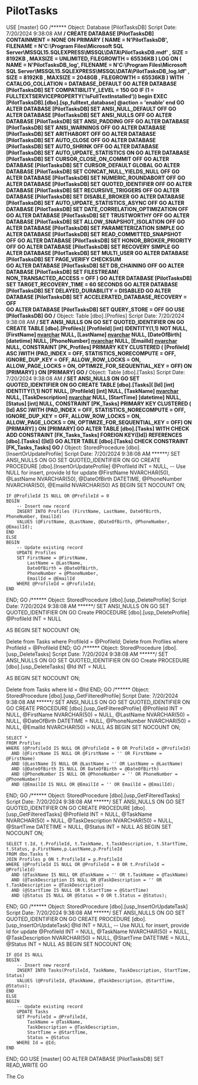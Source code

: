 # PilotTasks
USE [master]
GO
/****** Object:  Database [PilotTasksDB]    Script Date: 7/20/2024 9:38:08 AM ******/
CREATE DATABASE [PilotTasksDB]
 CONTAINMENT = NONE
 ON  PRIMARY 
( NAME = N'PilotTasksDB', FILENAME = N'C:\Program Files\Microsoft SQL Server\MSSQL15.SQLEXPRESS\MSSQL\DATA\PilotTasksDB.mdf' , SIZE = 8192KB , MAXSIZE = UNLIMITED, FILEGROWTH = 65536KB )
 LOG ON 
( NAME = N'PilotTasksDB_log', FILENAME = N'C:\Program Files\Microsoft SQL Server\MSSQL15.SQLEXPRESS\MSSQL\DATA\PilotTasksDB_log.ldf' , SIZE = 8192KB , MAXSIZE = 2048GB , FILEGROWTH = 65536KB )
 WITH CATALOG_COLLATION = DATABASE_DEFAULT
GO
ALTER DATABASE [PilotTasksDB] SET COMPATIBILITY_LEVEL = 150
GO
IF (1 = FULLTEXTSERVICEPROPERTY('IsFullTextInstalled'))
begin
EXEC [PilotTasksDB].[dbo].[sp_fulltext_database] @action = 'enable'
end
GO
ALTER DATABASE [PilotTasksDB] SET ANSI_NULL_DEFAULT OFF 
GO
ALTER DATABASE [PilotTasksDB] SET ANSI_NULLS OFF 
GO
ALTER DATABASE [PilotTasksDB] SET ANSI_PADDING OFF 
GO
ALTER DATABASE [PilotTasksDB] SET ANSI_WARNINGS OFF 
GO
ALTER DATABASE [PilotTasksDB] SET ARITHABORT OFF 
GO
ALTER DATABASE [PilotTasksDB] SET AUTO_CLOSE OFF 
GO
ALTER DATABASE [PilotTasksDB] SET AUTO_SHRINK OFF 
GO
ALTER DATABASE [PilotTasksDB] SET AUTO_UPDATE_STATISTICS ON 
GO
ALTER DATABASE [PilotTasksDB] SET CURSOR_CLOSE_ON_COMMIT OFF 
GO
ALTER DATABASE [PilotTasksDB] SET CURSOR_DEFAULT  GLOBAL 
GO
ALTER DATABASE [PilotTasksDB] SET CONCAT_NULL_YIELDS_NULL OFF 
GO
ALTER DATABASE [PilotTasksDB] SET NUMERIC_ROUNDABORT OFF 
GO
ALTER DATABASE [PilotTasksDB] SET QUOTED_IDENTIFIER OFF 
GO
ALTER DATABASE [PilotTasksDB] SET RECURSIVE_TRIGGERS OFF 
GO
ALTER DATABASE [PilotTasksDB] SET  DISABLE_BROKER 
GO
ALTER DATABASE [PilotTasksDB] SET AUTO_UPDATE_STATISTICS_ASYNC OFF 
GO
ALTER DATABASE [PilotTasksDB] SET DATE_CORRELATION_OPTIMIZATION OFF 
GO
ALTER DATABASE [PilotTasksDB] SET TRUSTWORTHY OFF 
GO
ALTER DATABASE [PilotTasksDB] SET ALLOW_SNAPSHOT_ISOLATION OFF 
GO
ALTER DATABASE [PilotTasksDB] SET PARAMETERIZATION SIMPLE 
GO
ALTER DATABASE [PilotTasksDB] SET READ_COMMITTED_SNAPSHOT OFF 
GO
ALTER DATABASE [PilotTasksDB] SET HONOR_BROKER_PRIORITY OFF 
GO
ALTER DATABASE [PilotTasksDB] SET RECOVERY SIMPLE 
GO
ALTER DATABASE [PilotTasksDB] SET  MULTI_USER 
GO
ALTER DATABASE [PilotTasksDB] SET PAGE_VERIFY CHECKSUM  
GO
ALTER DATABASE [PilotTasksDB] SET DB_CHAINING OFF 
GO
ALTER DATABASE [PilotTasksDB] SET FILESTREAM( NON_TRANSACTED_ACCESS = OFF ) 
GO
ALTER DATABASE [PilotTasksDB] SET TARGET_RECOVERY_TIME = 60 SECONDS 
GO
ALTER DATABASE [PilotTasksDB] SET DELAYED_DURABILITY = DISABLED 
GO
ALTER DATABASE [PilotTasksDB] SET ACCELERATED_DATABASE_RECOVERY = OFF  
GO
ALTER DATABASE [PilotTasksDB] SET QUERY_STORE = OFF
GO
USE [PilotTasksDB]
GO
/****** Object:  Table [dbo].[Profiles]    Script Date: 7/20/2024 9:38:08 AM ******/
SET ANSI_NULLS ON
GO
SET QUOTED_IDENTIFIER ON
GO
CREATE TABLE [dbo].[Profiles](
	[ProfileId] [int] IDENTITY(1,1) NOT NULL,
	[FirstName] [nvarchar](50) NULL,
	[LastName] [nvarchar](50) NULL,
	[DateOfBirth] [datetime] NULL,
	[PhoneNumber] [nvarchar](50) NULL,
	[EmailId] [nvarchar](50) NULL,
 CONSTRAINT [PK_Profiles] PRIMARY KEY CLUSTERED 
(
	[ProfileId] ASC
)WITH (PAD_INDEX = OFF, STATISTICS_NORECOMPUTE = OFF, IGNORE_DUP_KEY = OFF, ALLOW_ROW_LOCKS = ON, ALLOW_PAGE_LOCKS = ON, OPTIMIZE_FOR_SEQUENTIAL_KEY = OFF) ON [PRIMARY]
) ON [PRIMARY]
GO
/****** Object:  Table [dbo].[Tasks]    Script Date: 7/20/2024 9:38:08 AM ******/
SET ANSI_NULLS ON
GO
SET QUOTED_IDENTIFIER ON
GO
CREATE TABLE [dbo].[Tasks](
	[Id] [int] IDENTITY(1,1) NOT NULL,
	[ProfileId] [int] NULL,
	[TaskName] [nvarchar](50) NULL,
	[TaskDescription] [nvarchar](50) NULL,
	[StartTime] [datetime] NULL,
	[Status] [int] NULL,
 CONSTRAINT [PK_Tasks] PRIMARY KEY CLUSTERED 
(
	[Id] ASC
)WITH (PAD_INDEX = OFF, STATISTICS_NORECOMPUTE = OFF, IGNORE_DUP_KEY = OFF, ALLOW_ROW_LOCKS = ON, ALLOW_PAGE_LOCKS = ON, OPTIMIZE_FOR_SEQUENTIAL_KEY = OFF) ON [PRIMARY]
) ON [PRIMARY]
GO
ALTER TABLE [dbo].[Tasks]  WITH CHECK ADD  CONSTRAINT [FK_Tasks_Tasks] FOREIGN KEY([Id])
REFERENCES [dbo].[Tasks] ([Id])
GO
ALTER TABLE [dbo].[Tasks] CHECK CONSTRAINT [FK_Tasks_Tasks]
GO
/****** Object:  StoredProcedure [dbo].[InsertOrUpdateProfile]    Script Date: 7/20/2024 9:38:08 AM ******/
SET ANSI_NULLS ON
GO
SET QUOTED_IDENTIFIER ON
GO
CREATE PROCEDURE [dbo].[InsertOrUpdateProfile]
    @ProfileId INT = NULL, -- Use NULL for insert, provide Id for update
    @FirstName NVARCHAR(50),
    @LastName NVARCHAR(50),
    @DateOfBirth DATETIME,
    @PhoneNumber NVARCHAR(50),
    @EmailId NVARCHAR(50)
AS
BEGIN
    SET NOCOUNT ON;

    IF @ProfileId IS NULL OR @ProfileId = 0
    BEGIN
        -- Insert new record
        INSERT INTO Profiles (FirstName, LastName, DateOfBirth, PhoneNumber, EmailId)
        VALUES (@FirstName, @LastName, @DateOfBirth, @PhoneNumber, @EmailId);
    END
    ELSE
    BEGIN
        -- Update existing record
        UPDATE Profiles
        SET FirstName = @FirstName,
            LastName = @LastName,
            DateOfBirth = @DateOfBirth,
            PhoneNumber = @PhoneNumber,
            EmailId = @EmailId
        WHERE @ProfileId = @ProfileId;
    END
END;
GO
/****** Object:  StoredProcedure [dbo].[usp_DeleteProfile]    Script Date: 7/20/2024 9:38:08 AM ******/
SET ANSI_NULLS ON
GO
SET QUOTED_IDENTIFIER ON
GO
Create PROCEDURE [dbo].[usp_DeleteProfile]
    @ProfileId INT = NULL
  
AS
BEGIN
    SET NOCOUNT ON;

   Delete from Tasks where ProfileId = @ProfileId;
   Delete from Profiles where ProfileId = @ProfileId
END;
GO
/****** Object:  StoredProcedure [dbo].[usp_DeleteTasks]    Script Date: 7/20/2024 9:38:08 AM ******/
SET ANSI_NULLS ON
GO
SET QUOTED_IDENTIFIER ON
GO
Create PROCEDURE [dbo].[usp_DeleteTasks]
    @Id INT = NULL
  
AS
BEGIN
    SET NOCOUNT ON;

   Delete from Tasks where Id = @Id
END;
GO
/****** Object:  StoredProcedure [dbo].[usp_GetFilteredProfile]    Script Date: 7/20/2024 9:38:08 AM ******/
SET ANSI_NULLS ON
GO
SET QUOTED_IDENTIFIER ON
GO
CREATE PROCEDURE [dbo].[usp_GetFilteredProfile]
    @ProfileId INT = NULL,
    @FirstName NVARCHAR(50) = NULL,
    @LastName NVARCHAR(50) = NULL,
    @DateOfBirth DATETIME = NULL,
    @PhoneNumber NVARCHAR(50) = NULL,
    @EmailId NVARCHAR(50) = NULL
AS
BEGIN
    SET NOCOUNT ON;

    SELECT *
    FROM Profiles
    WHERE (@ProfileId IS NULL OR @ProfileId = 0 OR ProfileId = @ProfileId)
      AND (@FirstName IS NULL OR @FirstName = '' OR FirstName = @FirstName)
      AND (@LastName IS NULL OR @LastName = '' OR LastName = @LastName)
      AND (@DateOfBirth IS NULL OR DateOfBirth = @DateOfBirth)
      AND (@PhoneNumber IS NULL OR @PhoneNumber = '' OR PhoneNumber = @PhoneNumber)
      AND (@EmailId IS NULL OR @EmailId = '' OR EmailId = @EmailId);
END;
GO
/****** Object:  StoredProcedure [dbo].[usp_GetFilteredTasks]    Script Date: 7/20/2024 9:38:08 AM ******/
SET ANSI_NULLS ON
GO
SET QUOTED_IDENTIFIER ON
GO
CREATE PROCEDURE [dbo].[usp_GetFilteredTasks]
    @ProfileId INT = NULL,
    @TaskName NVARCHAR(50) = NULL,
    @TaskDescription NVARCHAR(50) = NULL,
    @StartTime DATETIME = NULL,
    @Status INT = NULL
AS
BEGIN
    SET NOCOUNT ON;

    SELECT t.Id, t.ProfileId, t.TaskName, t.TaskDescription, t.StartTime, t.Status, p.FirstName,p.LastName,p.ProfileId
    FROM dbo.Tasks t
    JOIN Profiles p ON t.ProfileId = p.ProfileId
    WHERE (@ProfileId IS NULL OR @ProfileId = 0 OR t.ProfileId = @ProfileId)
      AND (@TaskName IS NULL OR @TaskName = '' OR t.TaskName = @TaskName)
      AND (@TaskDescription IS NULL OR @TaskDescription = '' OR t.TaskDescription = @TaskDescription)
      AND (@StartTime IS NULL OR t.StartTime = @StartTime)
      AND (@Status IS NULL OR @Status = 0 OR t.Status = @Status);
END;
GO
/****** Object:  StoredProcedure [dbo].[usp_InsertOrUpdateTask]    Script Date: 7/20/2024 9:38:08 AM ******/
SET ANSI_NULLS ON
GO
SET QUOTED_IDENTIFIER ON
GO
CREATE PROCEDURE [dbo].[usp_InsertOrUpdateTask]
    @Id INT = NULL, -- Use NULL for insert, provide Id for update
    @ProfileId INT = NULL,
    @TaskName NVARCHAR(50) = NULL,
    @TaskDescription NVARCHAR(50) = NULL,
    @StartTime DATETIME = NULL,
    @Status INT = NULL
AS
BEGIN
    SET NOCOUNT ON;

    IF @Id IS NULL
    BEGIN
        -- Insert new record
        INSERT INTO Tasks(ProfileId, TaskName, TaskDescription, StartTime, Status)
        VALUES (@ProfileId, @TaskName, @TaskDescription, @StartTime, @Status);
    END
    ELSE
    BEGIN
        -- Update existing record
        UPDATE Tasks
        SET ProfileId = @ProfileId,
            TaskName = @TaskName,
            TaskDescription = @TaskDescription,
            StartTime = @StartTime,
            Status = @Status
        WHERE Id = @Id;
    END
END;
GO
USE [master]
GO
ALTER DATABASE [PilotTasksDB] SET  READ_WRITE 
GO





The Co
